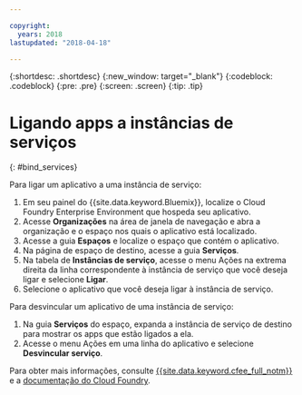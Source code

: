 ```yaml
---

copyright:
  years: 2018
lastupdated: "2018-04-18"

---
```


{:shortdesc: .shortdesc}
{:new_window: target="_blank"}
{:codeblock: .codeblock}
{:pre: .pre}
{:screen: .screen}
{:tip: .tip}

# Ligando apps a instâncias de serviços
{: #bind_services}

Para ligar um aplicativo a uma instância de serviço:

1. Em seu painel do {{site.data.keyword.Bluemix}}, localize o Cloud Foundry Enterprise Environment que hospeda seu aplicativo.
2. Acesse **Organizações** na área de janela de navegação e abra a organização e o espaço nos quais o aplicativo está localizado.
3. Acesse a guia **Espaços** e localize o espaço que contém o aplicativo.
4. Na página de espaço de destino, acesse a guia **Serviços**.
5. Na tabela de **Instâncias de serviço**, acesse o menu Ações na extrema direita da linha correspondente à instância de serviço que você deseja ligar e selecione **Ligar**.
6. Selecione o aplicativo que você deseja ligar à instância de serviço.

Para desvincular um aplicativo de uma instância de serviço:

1. Na guia **Serviços** do espaço, expanda a instância de serviço de destino para mostrar os apps que estão ligados a ela.
2. Acesse o menu Ações em uma linha do aplicativo e selecione **Desvincular serviço**.

Para obter mais informações, consulte [{{site.data.keyword.cfee_full_notm}}](index.html) e a [documentação do Cloud Foundry](https://docs.cloudfoundry.org/adminguide/).

